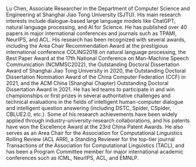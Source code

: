 Lu Chen, Associate Researcher in the Department of Computer Science and Engineering at Shanghai Jiao Tong University (SJTU). His main research interests include dialogue-based large language models like ChatGPT, natural language processing, and AI for Science. He has published over 40 papers in major international conferences and journals such as TPAMI, NeurIPS, and ACL. His research has been recognized with several awards, including the Area Chair Recommendation Award at the prestigious international conference COLING2018 on natural language processing, the Best Paper Award at the 17th National Conference on Man-Machine Speech Communication (NCMMSC2022), the Outstanding Doctoral Dissertation Award of Shanghai Jiao Tong University in 2020, the Outstanding Doctoral Dissertation Nomination Award of the China Computer Federation (CCF) in 2021, and the ACM China (Shanghai Chapter) Outstanding Doctoral Dissertation Award in 2021. He has led teams to participate in and win championships or first prizes in several authoritative challenges and technical evaluations in the fields of intelligent human-computer dialogue and intelligent question answering (including DSTC, Spider, CSpider, CBLUE2.0, etc.). Some of his research achievements have been widely applied through industry-university-research collaborations, and his patents have won the Excellence Award at the 23rd China Patent Awards. He also serves as an Area Chair for the Association for Computational Linguistics Rolling Review (ACL ARR), a Standing Reviewer for the top-tier journal Transactions of the Association for Computational Linguistics (TACL), and has been a Program Committee member for major international academic conferences such as ICML, NeurIPS, ACL, and EMNLP.
